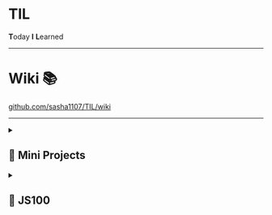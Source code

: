 # TIL

**T**oday **I** **L**earned

---

# Wiki 📚

[github.com/sasha1107/TIL/wiki](github.com/sasha1107/TIL/wiki)

---

<details>
    <summary><h2>📁 Mini Projects</h2></summary>
    <ul>
        <li>
            <a
                href="https://sasha1107.github.io/TIL/projects/10000_hours/"
                >🔗 10000 hours(1만 시간의 법칙)</a
            >
        </li>
        <li>
            <a
                href="https://sasha1107.github.io/TIL/projects/forest_zoo/"
                >🔗 Forest Zoo</a
            >
        </li>
        <li>
            <a
                href="https://sasha1107.github.io/TIL/projects/login_layout/"
                >🔗 login_layout</a
            >
        </li>
        <li>
            <a
                href="https://sasha1107.github.io/TIL/projects/bucketlist/"
                >🔗 bucketlist</a
            >
        </li>
        <li>
            <a href="https://sasha1107.github.io/TIL/projects/zigzag/"
                >🔗 zigzag</a
            >
        </li>
        <li>
            <a
                href="https://sasha1107.github.io/TIL/projects/MBTI_Test/"
                >🔗 MBTI_Test</a
            >
        </li>
        <li>
            <a
                href="https://sasha1107.github.io/TIL/projects/CSS-character/"
                >🔗 CSS-character</a
            >
        </li>
        <li>
            <a href="https://sasha1107.github.io/TIL/projects/Resume/"
                >🔗 Resume</a
            >
        </li>
        <li>
            <a href="https://sasha1107.github.io/TIL/projects/survey/"
                >🔗 survey</a
            >
        </li>
        <li>
            <a href="https://sasha1107.github.io/TIL/projects/tasklist/"
                >🔗 tasklist</a
            >
        </li>
        <li>
            <a
                href="https://sasha1107.github.io/TIL/projects/shoppingmall_react/"
                >🔗 shoppingmall_react</a
            >
        </li>
        <li>
            <a
                href="https://sasha1107.github.io/TIL/projects/blog_react/"
                >🔗 blog_react</a
            >
        </li>
    </ul>
</details>

<details>
    <summary><h2>📁 JS100</h2></summary>
    <table>
        <thead>
            <tr>
                <th>인덱스</th>
                <th>문제</th>
                <th>완료</th>
                <th></th>
                <th>인덱스</th>
                <th>문제</th>
                <th>완료</th>
            </tr>
        </thead>
        <tbody>
            <tr>
                <td>1</td>
                <td>배열의 삭제</td>
                <td>✅</td>
                <td></td>
                <td>51</td>
                <td>merge sort</td>
                <td>
                    <g-emoji
                        class="g-emoji"
                        alias="white_check_mark"
                        fallback-src="https://github.githubassets.com/images/icons/emoji/unicode/2705.png"
                        >✅</g-emoji
                    >
                </td>
            </tr>
            <tr>
                <td>2</td>
                <td>배열의 내장함수</td>
                <td>
                    <g-emoji
                        class="g-emoji"
                        alias="white_check_mark"
                        fallback-src="https://github.githubassets.com/images/icons/emoji/unicode/2705.png"
                        >✅</g-emoji
                    >
                </td>
                <td></td>
                <td>52</td>
                <td>quick sort</td>
                <td>
                    <g-emoji
                        class="g-emoji"
                        alias="white_check_mark"
                        fallback-src="https://github.githubassets.com/images/icons/emoji/unicode/2705.png"
                        >✅</g-emoji
                    >
                </td>
            </tr>
            <tr>
                <td>3</td>
                <td>변수의 타입</td>
                <td>✅</td>
                <td></td>
                <td>53</td>
                <td>괄호 문자열</td>
                <td>
                    <g-emoji
                        class="g-emoji"
                        alias="white_check_mark"
                        fallback-src="https://github.githubassets.com/images/icons/emoji/unicode/2705.png"
                        >✅</g-emoji
                    >
                </td>
            </tr>
            <tr>
                <td>4</td>
                <td>변수의 타입 2</td>
                <td>✅</td>
                <td></td>
                <td>54</td>
                <td>연속되는 수</td>
                <td>
                    <g-emoji
                        class="g-emoji"
                        alias="white_check_mark"
                        fallback-src="https://github.githubassets.com/images/icons/emoji/unicode/2705.png"
                        >✅</g-emoji
                    >
                </td>
            </tr>
            <tr>
                <td>5</td>
                <td>for문 계산</td>
                <td>
                    <g-emoji
                        class="g-emoji"
                        alias="white_check_mark"
                        fallback-src="https://github.githubassets.com/images/icons/emoji/unicode/2705.png"
                        >✅</g-emoji
                    >
                </td>
                <td></td>
                <td>55</td>
                <td>하노이의 탑</td>
                <td>
                    <g-emoji
                        class="g-emoji"
                        alias="white_check_mark"
                        fallback-src="https://github.githubassets.com/images/icons/emoji/unicode/2705.png"
                        >✅</g-emoji
                    >
                </td>
            </tr>
            <tr>
                <td>6</td>
                <td>False</td>
                <td>✅</td>
                <td></td>
                <td>56</td>
                <td>객체의 함수 응용</td>
                <td>
                    <g-emoji
                        class="g-emoji"
                        alias="white_check_mark"
                        fallback-src="https://github.githubassets.com/images/icons/emoji/unicode/2705.png"
                        >✅</g-emoji
                    >
                </td>
            </tr>
            <tr>
                <td>7</td>
                <td>변수명</td>
                <td>
                    <g-emoji
                        class="g-emoji"
                        alias="white_check_mark"
                        fallback-src="https://github.githubassets.com/images/icons/emoji/unicode/2705.png"
                        >✅</g-emoji
                    >
                </td>
                <td></td>
                <td>57</td>
                <td>1의 개수</td>
                <td>✅</td>
            </tr>
            <tr>
                <td>8</td>
                <td>객체의 키 이름 중복</td>
                <td>
                    <g-emoji
                        class="g-emoji"
                        alias="white_check_mark"
                        fallback-src="https://github.githubassets.com/images/icons/emoji/unicode/2705.png"
                        >✅</g-emoji
                    >
                </td>
                <td></td>
                <td>58</td>
                <td>콤마 찍기</td>
                <td>
                    <g-emoji
                        class="g-emoji"
                        alias="white_check_mark"
                        fallback-src="https://github.githubassets.com/images/icons/emoji/unicode/2705.png"
                        >✅</g-emoji
                    >
                </td>
            </tr>
            <tr>
                <td>9</td>
                <td>concat을 활용한 출력 방법</td>
                <td>
                    <g-emoji
                        class="g-emoji"
                        alias="white_check_mark"
                        fallback-src="https://github.githubassets.com/images/icons/emoji/unicode/2705.png"
                        >✅</g-emoji
                    >
                </td>
                <td></td>
                <td>59</td>
                <td>빈칸채우기</td>
                <td>
                    <g-emoji
                        class="g-emoji"
                        alias="white_check_mark"
                        fallback-src="https://github.githubassets.com/images/icons/emoji/unicode/2705.png"
                        >✅</g-emoji
                    >
                </td>
            </tr>
            <tr>
                <td>10</td>
                <td>별 찍기</td>
                <td>
                    <g-emoji
                        class="g-emoji"
                        alias="white_check_mark"
                        fallback-src="https://github.githubassets.com/images/icons/emoji/unicode/2705.png"
                        >✅</g-emoji
                    >
                </td>
                <td></td>
                <td>60</td>
                <td>번호 매기기</td>
                <td>
                    <g-emoji
                        class="g-emoji"
                        alias="white_check_mark"
                        fallback-src="https://github.githubassets.com/images/icons/emoji/unicode/2705.png"
                        >✅</g-emoji
                    >
                </td>
            </tr>
            <tr>
                <td>11</td>
                <td>for를 이용한 기본 활용</td>
                <td>
                    <g-emoji
                        class="g-emoji"
                        alias="white_check_mark"
                        fallback-src="https://github.githubassets.com/images/icons/emoji/unicode/2705.png"
                        >✅</g-emoji
                    >
                </td>
                <td></td>
                <td>61</td>
                <td>문자열 압축하기</td>
                <td>
                    <g-emoji
                        class="g-emoji"
                        alias="white_check_mark"
                        fallback-src="https://github.githubassets.com/images/icons/emoji/unicode/2705.png"
                        >✅</g-emoji
                    >
                </td>
            </tr>
            <tr>
                <td>12</td>
                <td>게임 캐릭터 클래스 만들기</td>
                <td>
                    <g-emoji
                        class="g-emoji"
                        alias="white_check_mark"
                        fallback-src="https://github.githubassets.com/images/icons/emoji/unicode/2705.png"
                        >✅</g-emoji
                    >
                </td>
                <td></td>
                <td>62</td>
                <td>20190923출력하기</td>
                <td>
                    <g-emoji
                        class="g-emoji"
                        alias="white_check_mark"
                        fallback-src="https://github.githubassets.com/images/icons/emoji/unicode/2705.png"
                        >✅</g-emoji
                    >
                </td>
            </tr>
            <tr>
                <td>13</td>
                <td>몇 번째 행성인가요?</td>
                <td>
                    <g-emoji
                        class="g-emoji"
                        alias="white_check_mark"
                        fallback-src="https://github.githubassets.com/images/icons/emoji/unicode/2705.png"
                        >✅</g-emoji
                    >
                </td>
                <td></td>
                <td>63</td>
                <td>친해지고 싶어</td>
                <td>
                    <g-emoji
                        class="g-emoji"
                        alias="white_check_mark"
                        fallback-src="https://github.githubassets.com/images/icons/emoji/unicode/2705.png"
                        >✅</g-emoji
                    >
                </td>
            </tr>
            <tr>
                <td>14</td>
                <td>3의 배수인가요?</td>
                <td>
                    <g-emoji
                        class="g-emoji"
                        alias="white_check_mark"
                        fallback-src="https://github.githubassets.com/images/icons/emoji/unicode/2705.png"
                        >✅</g-emoji
                    >
                </td>
                <td></td>
                <td>64</td>
                <td>이상한 엘레베이터</td>
                <td>
                    <g-emoji
                        class="g-emoji"
                        alias="white_check_mark"
                        fallback-src="https://github.githubassets.com/images/icons/emoji/unicode/2705.png"
                        >✅</g-emoji
                    >
                </td>
            </tr>
            <tr>
                <td>15</td>
                <td>자기소개</td>
                <td>
                    <g-emoji
                        class="g-emoji"
                        alias="white_check_mark"
                        fallback-src="https://github.githubassets.com/images/icons/emoji/unicode/2705.png"
                        >✅</g-emoji
                    >
                </td>
                <td></td>
                <td>65</td>
                <td>변형된 리스트</td>
                <td>✅</td>
            </tr>
            <tr>
                <td>16</td>
                <td>로꾸거</td>
                <td>
                    <g-emoji
                        class="g-emoji"
                        alias="white_check_mark"
                        fallback-src="https://github.githubassets.com/images/icons/emoji/unicode/2705.png"
                        >✅</g-emoji
                    >
                </td>
                <td></td>
                <td>66</td>
                <td>블럭탑쌓기</td>
                <td>
                    <g-emoji
                        class="g-emoji"
                        alias="white_check_mark"
                        fallback-src="https://github.githubassets.com/images/icons/emoji/unicode/2705.png"
                        >✅</g-emoji
                    >
                </td>
            </tr>
            <tr>
                <td>17</td>
                <td>놀이기구 키 제한</td>
                <td>
                    <g-emoji
                        class="g-emoji"
                        alias="white_check_mark"
                        fallback-src="https://github.githubassets.com/images/icons/emoji/unicode/2705.png"
                        >✅</g-emoji
                    >
                </td>
                <td></td>
                <td>67</td>
                <td>민규의 악수</td>
                <td>
                    <g-emoji
                        class="g-emoji"
                        alias="white_check_mark"
                        fallback-src="https://github.githubassets.com/images/icons/emoji/unicode/2705.png"
                        >✅</g-emoji
                    >
                </td>
            </tr>
            <tr>
                <td>18</td>
                <td>평균 점수</td>
                <td>
                    <g-emoji
                        class="g-emoji"
                        alias="white_check_mark"
                        fallback-src="https://github.githubassets.com/images/icons/emoji/unicode/2705.png"
                        >✅</g-emoji
                    >
                </td>
                <td></td>
                <td>68</td>
                <td>버스 시간표</td>
                <td>
                    <g-emoji
                        class="g-emoji"
                        alias="white_check_mark"
                        fallback-src="https://github.githubassets.com/images/icons/emoji/unicode/2705.png"
                        >✅</g-emoji
                    >
                </td>
            </tr>
            <tr>
                <td>19</td>
                <td>제곱을 구하자</td>
                <td>
                    <g-emoji
                        class="g-emoji"
                        alias="white_check_mark"
                        fallback-src="https://github.githubassets.com/images/icons/emoji/unicode/2705.png"
                        >✅</g-emoji
                    >
                </td>
                <td></td>
                <td>69</td>
                <td>골드바흐의 추측</td>
                <td>
                    <g-emoji
                        class="g-emoji"
                        alias="white_check_mark"
                        fallback-src="https://github.githubassets.com/images/icons/emoji/unicode/2705.png"
                        >✅</g-emoji
                    >
                </td>
            </tr>
            <tr>
                <td>20</td>
                <td>몫과 나머지</td>
                <td>
                    <g-emoji
                        class="g-emoji"
                        alias="white_check_mark"
                        fallback-src="https://github.githubassets.com/images/icons/emoji/unicode/2705.png"
                        >✅</g-emoji
                    >
                </td>
                <td></td>
                <td>70</td>
                <td>행렬 곱하기</td>
                <td>
                    <g-emoji
                        class="g-emoji"
                        alias="white_check_mark"
                        fallback-src="https://github.githubassets.com/images/icons/emoji/unicode/2705.png"
                        >✅</g-emoji
                    >
                </td>
            </tr>
            <tr>
                <td>21</td>
                <td>set은 어떻게 만드나요?</td>
                <td>
                    <g-emoji
                        class="g-emoji"
                        alias="white_check_mark"
                        fallback-src="https://github.githubassets.com/images/icons/emoji/unicode/2705.png"
                        >✅</g-emoji
                    >
                </td>
                <td></td>
                <td>71</td>
                <td>깊이 우선 탐색</td>
                <td>
                    <g-emoji
                        class="g-emoji"
                        alias="white_check_mark"
                        fallback-src="https://github.githubassets.com/images/icons/emoji/unicode/2705.png"
                        >✅</g-emoji
                    >
                </td>
            </tr>
            <tr>
                <td>22</td>
                <td>배수인지 확인하기</td>
                <td>
                    <g-emoji
                        class="g-emoji"
                        alias="white_check_mark"
                        fallback-src="https://github.githubassets.com/images/icons/emoji/unicode/2705.png"
                        >✅</g-emoji
                    >
                </td>
                <td></td>
                <td>72</td>
                <td>너비 우선 탐색</td>
                <td>
                    <g-emoji
                        class="g-emoji"
                        alias="white_check_mark"
                        fallback-src="https://github.githubassets.com/images/icons/emoji/unicode/2705.png"
                        >✅</g-emoji
                    >
                </td>
            </tr>
            <tr>
                <td>23</td>
                <td>OX문제</td>
                <td>
                    <g-emoji
                        class="g-emoji"
                        alias="white_check_mark"
                        fallback-src="https://github.githubassets.com/images/icons/emoji/unicode/2705.png"
                        >✅</g-emoji
                    >
                </td>
                <td></td>
                <td>73</td>
                <td>최단 경로 찾기</td>
                <td>
                    <g-emoji
                        class="g-emoji"
                        alias="white_check_mark"
                        fallback-src="https://github.githubassets.com/images/icons/emoji/unicode/2705.png"
                        >✅</g-emoji
                    >
                </td>
            </tr>
            <tr>
                <td>24</td>
                <td>대문자로 바꿔주세요!</td>
                <td>
                    <g-emoji
                        class="g-emoji"
                        alias="white_check_mark"
                        fallback-src="https://github.githubassets.com/images/icons/emoji/unicode/2705.png"
                        >✅</g-emoji
                    >
                </td>
                <td></td>
                <td>74</td>
                <td>최장 경로 찾기</td>
                <td>
                    <g-emoji
                        class="g-emoji"
                        alias="white_check_mark"
                        fallback-src="https://github.githubassets.com/images/icons/emoji/unicode/2705.png"
                        >✅</g-emoji
                    >
                </td>
            </tr>
            <tr>
                <td>25</td>
                <td>원의 넓이를 구하세요</td>
                <td>
                    <g-emoji
                        class="g-emoji"
                        alias="white_check_mark"
                        fallback-src="https://github.githubassets.com/images/icons/emoji/unicode/2705.png"
                        >✅</g-emoji
                    >
                </td>
                <td></td>
                <td>75</td>
                <td>이상한 369</td>
                <td>✅</td>
            </tr>
            <tr>
                <td>26</td>
                <td>행성 문제 2</td>
                <td>
                    <g-emoji
                        class="g-emoji"
                        alias="white_check_mark"
                        fallback-src="https://github.githubassets.com/images/icons/emoji/unicode/2705.png"
                        >✅</g-emoji
                    >
                </td>
                <td></td>
                <td>76</td>
                <td>안전한 땅</td>
                <td>
                    <g-emoji
                        class="g-emoji"
                        alias="white_check_mark"
                        fallback-src="https://github.githubassets.com/images/icons/emoji/unicode/2705.png"
                        >✅</g-emoji
                    >
                </td>
            </tr>
            <tr>
                <td>27</td>
                <td>객체 만들기</td>
                <td>✅</td>
                <td></td>
                <td>77</td>
                <td>가장 긴 공통 부분 문자열</td>
                <td>
                    <g-emoji
                        class="g-emoji"
                        alias="white_check_mark"
                        fallback-src="https://github.githubassets.com/images/icons/emoji/unicode/2705.png"
                        >✅</g-emoji
                    >
                </td>
            </tr>
            <tr>
                <td>28</td>
                <td>2-gram</td>
                <td>✅</td>
                <td></td>
                <td>78</td>
                <td>원형 테이블</td>
                <td>✅</td>
            </tr>
            <tr>
                <td>29</td>
                <td>대문자만 지나가세요</td>
                <td>
                    <g-emoji
                        class="g-emoji"
                        alias="white_check_mark"
                        fallback-src="https://github.githubassets.com/images/icons/emoji/unicode/2705.png"
                        >✅</g-emoji
                    >
                </td>
                <td></td>
                <td>79</td>
                <td>순회하는 리스트</td>
                <td>✅</td>
            </tr>
            <tr>
                <td>30</td>
                <td>문자열 속 문자 찾기</td>
                <td>✅</td>
                <td></td>
                <td>80</td>
                <td>순열과 조합</td>
                <td>
                    <g-emoji
                        class="g-emoji"
                        alias="white_check_mark"
                        fallback-src="https://github.githubassets.com/images/icons/emoji/unicode/2705.png"
                        >✅</g-emoji
                    >
                </td>
            </tr>
            <tr>
                <td>31</td>
                <td>자바스크립트 자료형의 복잡도</td>
                <td>
                    <g-emoji
                        class="g-emoji"
                        alias="white_check_mark"
                        fallback-src="https://github.githubassets.com/images/icons/emoji/unicode/2705.png"
                        >✅</g-emoji
                    >
                </td>
                <td></td>
                <td>81</td>
                <td>지뢰찾기</td>
                <td>
                    <g-emoji
                        class="g-emoji"
                        alias="white_check_mark"
                        fallback-src="https://github.githubassets.com/images/icons/emoji/unicode/2705.png"
                        >✅</g-emoji
                    >
                </td>
            </tr>
            <tr>
                <td>32</td>
                <td>문자열 만들기</td>
                <td>✅</td>
                <td></td>
                <td>82</td>
                <td>수학 괄호 파싱</td>
                <td>
                    <g-emoji
                        class="g-emoji"
                        alias="white_check_mark"
                        fallback-src="https://github.githubassets.com/images/icons/emoji/unicode/2705.png"
                        >✅</g-emoji
                    >
                </td>
            </tr>
            <tr>
                <td>33</td>
                <td>거꾸로 출력하기</td>
                <td>✅</td>
                <td></td>
                <td>83</td>
                <td>수학 괄호 파싱 2</td>
                <td>
                    <g-emoji
                        class="g-emoji"
                        alias="white_check_mark"
                        fallback-src="https://github.githubassets.com/images/icons/emoji/unicode/2705.png"
                        >✅</g-emoji
                    >
                </td>
            </tr>
            <tr>
                <td>34</td>
                <td>sort 구현하기</td>
                <td>✅</td>
                <td></td>
                <td>84</td>
                <td>숫자뽑기</td>
                <td>
                    <g-emoji
                        class="g-emoji"
                        alias="white_check_mark"
                        fallback-src="https://github.githubassets.com/images/icons/emoji/unicode/2705.png"
                        >✅</g-emoji
                    >
                </td>
            </tr>
            <tr>
                <td>35</td>
                <td>Factory 함수 사용하기</td>
                <td>
                    <g-emoji
                        class="g-emoji"
                        alias="white_check_mark"
                        fallback-src="https://github.githubassets.com/images/icons/emoji/unicode/2705.png"
                        >✅</g-emoji
                    >
                </td>
                <td></td>
                <td>85</td>
                <td>숫자놀이</td>
                <td>
                    <g-emoji
                        class="g-emoji"
                        alias="white_check_mark"
                        fallback-src="https://github.githubassets.com/images/icons/emoji/unicode/2705.png"
                        >✅</g-emoji
                    >
                </td>
            </tr>
            <tr>
                <td>36</td>
                <td>구구단 출력하기</td>
                <td>✅</td>
                <td></td>
                <td>86</td>
                <td>회전 초밥</td>
                <td>
                    <g-emoji
                        class="g-emoji"
                        alias="white_check_mark"
                        fallback-src="https://github.githubassets.com/images/icons/emoji/unicode/2705.png"
                        >✅</g-emoji
                    >
                </td>
            </tr>
            <tr>
                <td>37</td>
                <td>반장 선거</td>
                <td>
                    <g-emoji
                        class="g-emoji"
                        alias="white_check_mark"
                        fallback-src="https://github.githubassets.com/images/icons/emoji/unicode/2705.png"
                        >✅</g-emoji
                    >
                </td>
                <td></td>
                <td>87</td>
                <td>천하제일 먹기 대회</td>
                <td>
                    <g-emoji
                        class="g-emoji"
                        alias="white_check_mark"
                        fallback-src="https://github.githubassets.com/images/icons/emoji/unicode/2705.png"
                        >✅</g-emoji
                    >
                </td>
            </tr>
            <tr>
                <td>38</td>
                <td>호준이의 아르바이트</td>
                <td>
                    <g-emoji
                        class="g-emoji"
                        alias="white_check_mark"
                        fallback-src="https://github.githubassets.com/images/icons/emoji/unicode/2705.png"
                        >✅</g-emoji
                    >
                </td>
                <td></td>
                <td>88</td>
                <td>지식이의 게임 개발</td>
                <td>
                    <g-emoji
                        class="g-emoji"
                        alias="white_check_mark"
                        fallback-src="https://github.githubassets.com/images/icons/emoji/unicode/2705.png"
                        >✅</g-emoji
                    >
                </td>
            </tr>
            <tr>
                <td>39</td>
                <td>오타 수정하기</td>
                <td>
                    <g-emoji
                        class="g-emoji"
                        alias="white_check_mark"
                        fallback-src="https://github.githubassets.com/images/icons/emoji/unicode/2705.png"
                        >✅</g-emoji
                    >
                </td>
                <td></td>
                <td>89</td>
                <td>지식이의 게임 개발 2</td>
                <td>
                    <g-emoji
                        class="g-emoji"
                        alias="white_check_mark"
                        fallback-src="https://github.githubassets.com/images/icons/emoji/unicode/2705.png"
                        >✅</g-emoji
                    >
                </td>
            </tr>
            <tr>
                <td>40</td>
                <td>놀이동산에 가자</td>
                <td>
                    <g-emoji
                        class="g-emoji"
                        alias="white_check_mark"
                        fallback-src="https://github.githubassets.com/images/icons/emoji/unicode/2705.png"
                        >✅</g-emoji
                    >
                </td>
                <td></td>
                <td>90</td>
                <td>같은 의약 성분을 찾아라!</td>
                <td>
                    <g-emoji
                        class="g-emoji"
                        alias="white_check_mark"
                        fallback-src="https://github.githubassets.com/images/icons/emoji/unicode/2705.png"
                        >✅</g-emoji
                    >
                </td>
            </tr>
            <tr>
                <td>41</td>
                <td>소수판별</td>
                <td>
                    <g-emoji
                        class="g-emoji"
                        alias="white_check_mark"
                        fallback-src="https://github.githubassets.com/images/icons/emoji/unicode/2705.png"
                        >✅</g-emoji
                    >
                </td>
                <td></td>
                <td>91</td>
                <td>반평균 등수</td>
                <td>
                    <g-emoji
                        class="g-emoji"
                        alias="white_check_mark"
                        fallback-src="https://github.githubassets.com/images/icons/emoji/unicode/2705.png"
                        >✅</g-emoji
                    >
                </td>
            </tr>
            <tr>
                <td>42</td>
                <td>2020년</td>
                <td>✅</td>
                <td></td>
                <td>92</td>
                <td>키보드 고장</td>
                <td>✅</td>
            </tr>
            <tr>
                <td>43</td>
                <td>10진수를 2진수로</td>
                <td>
                    <g-emoji
                        class="g-emoji"
                        alias="white_check_mark"
                        fallback-src="https://github.githubassets.com/images/icons/emoji/unicode/2705.png"
                        >✅</g-emoji
                    >
                </td>
                <td></td>
                <td>93</td>
                <td>페이지 교체 - 선입선출 알고리즘</td>
                <td>
                    <g-emoji
                        class="g-emoji"
                        alias="white_check_mark"
                        fallback-src="https://github.githubassets.com/images/icons/emoji/unicode/2705.png"
                        >✅</g-emoji
                    >
                </td>
            </tr>
            <tr>
                <td>44</td>
                <td>각 자리수의 합</td>
                <td>
                    <g-emoji
                        class="g-emoji"
                        alias="white_check_mark"
                        fallback-src="https://github.githubassets.com/images/icons/emoji/unicode/2705.png"
                        >✅</g-emoji
                    >
                </td>
                <td></td>
                <td>94</td>
                <td>페이지 교체 - LRU 알고리즘</td>
                <td>
                    <g-emoji
                        class="g-emoji"
                        alias="white_check_mark"
                        fallback-src="https://github.githubassets.com/images/icons/emoji/unicode/2705.png"
                        >✅</g-emoji
                    >
                </td>
            </tr>
            <tr>
                <td>45</td>
                <td>getTime()함수 사용하기</td>
                <td>
                    <g-emoji
                        class="g-emoji"
                        alias="white_check_mark"
                        fallback-src="https://github.githubassets.com/images/icons/emoji/unicode/2705.png"
                        >✅</g-emoji
                    >
                </td>
                <td></td>
                <td>95</td>
                <td>도장찍기</td>
                <td>
                    <g-emoji
                        class="g-emoji"
                        alias="white_check_mark"
                        fallback-src="https://github.githubassets.com/images/icons/emoji/unicode/2705.png"
                        >✅</g-emoji
                    >
                </td>
            </tr>
            <tr>
                <td>46</td>
                <td>각 자리수의 합 2</td>
                <td>
                    <g-emoji
                        class="g-emoji"
                        alias="white_check_mark"
                        fallback-src="https://github.githubassets.com/images/icons/emoji/unicode/2705.png"
                        >✅</g-emoji
                    >
                </td>
                <td></td>
                <td>96</td>
                <td>넓은 텃밭 만들기!</td>
                <td>✅</td>
            </tr>
            <tr>
                <td>47</td>
                <td>set 자료형의 응용</td>
                <td>✅</td>
                <td></td>
                <td>97</td>
                <td>택배 배달</td>
                <td>
                    <g-emoji
                        class="g-emoji"
                        alias="white_check_mark"
                        fallback-src="https://github.githubassets.com/images/icons/emoji/unicode/2705.png"
                        >✅</g-emoji
                    >
                </td>
            </tr>
            <tr>
                <td>48</td>
                <td>대소문자 바꿔서 출력하기</td>
                <td>
                    <g-emoji
                        class="g-emoji"
                        alias="white_check_mark"
                        fallback-src="https://github.githubassets.com/images/icons/emoji/unicode/2705.png"
                        >✅</g-emoji
                    >
                </td>
                <td></td>
                <td>98</td>
                <td>청길이의 패션 대회</td>
                <td>
                    <g-emoji
                        class="g-emoji"
                        alias="white_check_mark"
                        fallback-src="https://github.githubassets.com/images/icons/emoji/unicode/2705.png"
                        >✅</g-emoji
                    >
                </td>
            </tr>
            <tr>
                <td>49</td>
                <td>최댓값 구하기</td>
                <td>✅</td>
                <td></td>
                <td>99</td>
                <td>토끼들의 행진</td>
                <td>
                    <g-emoji
                        class="g-emoji"
                        alias="white_check_mark"
                        fallback-src="https://github.githubassets.com/images/icons/emoji/unicode/2705.png"
                        >✅</g-emoji
                    >
                </td>
            </tr>
            <tr>
                <td>50</td>
                <td>버블정렬 구현하기</td>
                <td>
                    <g-emoji
                        class="g-emoji"
                        alias="white_check_mark"
                        fallback-src="https://github.githubassets.com/images/icons/emoji/unicode/2705.png"
                        >✅</g-emoji
                    >
                </td>
                <td></td>
                <td>100</td>
                <td>퍼즐게임</td>
                <td>
                    <g-emoji
                        class="g-emoji"
                        alias="white_check_mark"
                        fallback-src="https://github.githubassets.com/images/icons/emoji/unicode/2705.png"
                        >✅</g-emoji
                    >
                </td>
            </tr>
        </tbody>
    </table>
</details>
